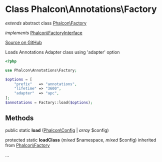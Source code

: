 # Class **Phalcon\\Annotations\\Factory**

*extends* abstract class [Phalcon\Factory](/[[language]]/[[version]]/api/Phalcon_Factory)

*implements* [Phalcon\FactoryInterface](/[[language]]/[[version]]/api/Phalcon_FactoryInterface)

<a href="https://github.com/phalcon/cphalcon/blob/master/phalcon/annotations/factory.zep" class="btn btn-default btn-sm">Source on GitHub</a>

Loads Annotations Adapter class using 'adapter' option

```php
<?php

use Phalcon\Annotations\Factory;

$options = [
    "prefix"   => "annotations",
    "lifetime" => "3600",
    "adapter"  => "apc",
];
$annotations = Factory::load($options);

```


## Methods
public static  **load** ([Phalcon\Config](/[[language]]/[[version]]/api/Phalcon_Config) | *array* $config)





protected static  **loadClass** (*mixed* $namespace, *mixed* $config) inherited from [Phalcon\Factory](/[[language]]/[[version]]/api/Phalcon_Factory)

...


